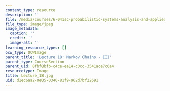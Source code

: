 ```yaml
---
content_type: resource
description: ''
file: /media/courses/6-041sc-probabilistic-systems-analysis-and-applied-probability-fall-2013/d1ec6aa20e05034081f9962d7bf22691_Lecture_18.jpg
file_type: image/jpeg
image_metadata:
  caption: ''
  credit: ''
  image-alt: ''
learning_resource_types: []
ocw_type: OCWImage
parent_title: 'Lecture 18: Markov Chains - III'
parent_type: CourseSection
parent_uid: 8fbf8bfb-c4ce-ea14-c0cc-3541ace7c6a4
resourcetype: Image
title: Lecture_18.jpg
uid: d1ec6aa2-0e05-0340-81f9-962d7bf22691
---
```

